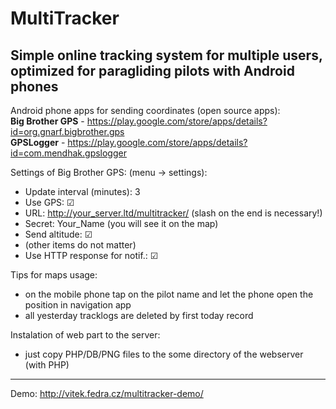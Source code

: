 # MultiTracker
Simple online tracking system for multiple users, optimized for paragliding pilots with Android phones
---

Android phone apps for sending coordinates (open source apps):<br>
<strong>Big Brother GPS</strong> - https://play.google.com/store/apps/details?id=org.gnarf.bigbrother.gps<br>
<strong>GPSLogger</strong> - https://play.google.com/store/apps/details?id=com.mendhak.gpslogger

Settings of Big Brother GPS:
(menu -> settings):
* Update interval (minutes): 3
* Use GPS: ☑
* URL: http://your_server.ltd/multitracker/ (slash on the end is necessary!)
* Secret: Your_Name (you will see it on the map)
* Send altitude: ☑
* (other items do not matter)
* Use HTTP response for notif.: ☑

 Tips for maps usage:
* on the mobile phone tap on the pilot name and let the phone open the position in navigation app
* all yesterday tracklogs are deleted by first today record

Instalation of web part to the server:
* just copy PHP/DB/PNG files to the some directory of the webserver (with PHP)

---
Demo: 
http://vitek.fedra.cz/multitracker-demo/
